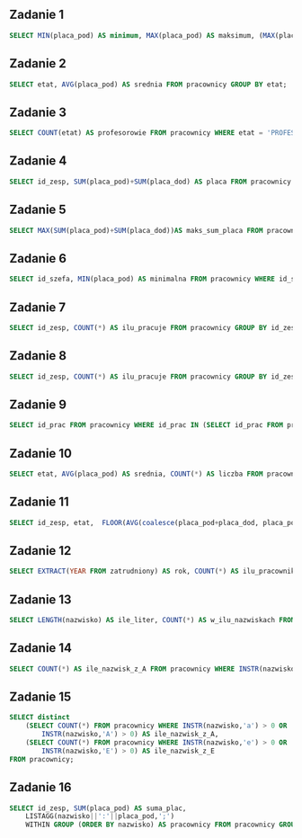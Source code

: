 ## Zadanie 1
```sql
SELECT MIN(placa_pod) AS minimum, MAX(placa_pod) AS maksimum, (MAX(placa_pod)- MIN(placa_pod)) AS roznica FROM pracownicy;
```

## Zadanie 2
```sql
SELECT etat, AVG(placa_pod) AS srednia FROM pracownicy GROUP BY etat;
```

## Zadanie 3
```sql
SELECT COUNT(etat) AS profesorowie FROM pracownicy WHERE etat = 'PROFESOR';
```

## Zadanie 4
```sql
SELECT id_zesp, SUM(placa_pod)+SUM(placa_dod) AS placa FROM pracownicy GROUP BY id_zesp ORDER BY id_zesp;
```

## Zadanie 5
```sql
SELECT MAX(SUM(placa_pod)+SUM(placa_dod))AS maks_sum_placa FROM pracownicy GROUP BY id_zesp;
```

## Zadanie 6
```sql
SELECT id_szefa, MIN(placa_pod) AS minimalna FROM pracownicy WHERE id_szefa IS NOT NULL GROUP BY id_szefa ORDER BY minimalna DESC;
```

## Zadanie 7
```sql
SELECT id_zesp, COUNT(*) AS ilu_pracuje FROM pracownicy GROUP BY id_zesp ORDER BY ilu_pracuje DESC;
```

## Zadanie 8
```sql
SELECT id_zesp, COUNT(*) AS ilu_pracuje FROM pracownicy GROUP BY id_zesp HAVING COUNT(*) > 3 ORDER BY ilu_pracuje DESC;
```

## Zadanie 9
```sql
SELECT id_prac FROM pracownicy WHERE id_prac IN (SELECT id_prac FROM pracownicy GROUP BY id_prac HAVING COUNT(*) > 1);
```

## Zadanie 10
```sql
SELECT etat, AVG(placa_pod) AS srednia, COUNT(*) AS liczba FROM pracownicy WHERE zatrudniony < DATE '1990-01-01' GROUP BY etat ORDER BY etat;
```

## Zadanie 11
```sql
SELECT id_zesp, etat,  FLOOR(AVG(coalesce(placa_pod+placa_dod, placa_pod, placa_dod, 0)))AS srednia, FLOOR(MAX(coalesce(placa_pod+placa_dod, placa_pod, placa_dod, 0)))AS maksymalna FROM pracownicy WHERE etat = 'PROFESOR' OR etat = 'ASYSTENT' GROUP BY id_zesp, etat ORDER BY id_zesp, etat;
```

## Zadanie 12
```sql
SELECT EXTRACT(YEAR FROM zatrudniony) AS rok, COUNT(*) AS ilu_pracownikow FROM pracownicy GROUP BY EXTRACT(YEAR FROM zatrudniony) HAVING COUNT(*) > 0 ORDER BY rok;
```

## Zadanie 13
```sql
SELECT LENGTH(nazwisko) AS ile_liter, COUNT(*) AS w_ilu_nazwiskach FROM pracownicy GROUP BY LENGTH(nazwisko) HAVING COUNT(*) > 0 ORDER BY ile_liter;
```

## Zadanie 14
```sql
SELECT COUNT(*) AS ile_nazwisk_z_A FROM pracownicy WHERE INSTR(nazwisko,'a') > 0 OR INSTR(nazwisko,'A') > 0;
```

## Zadanie 15
```sql
SELECT distinct
	(SELECT COUNT(*) FROM pracownicy WHERE INSTR(nazwisko,'a') > 0 OR 
		INSTR(nazwisko,'A') > 0) AS ile_nazwisk_z_A,
	(SELECT COUNT(*) FROM pracownicy WHERE INSTR(nazwisko,'e') > 0 OR 
		INSTR(nazwisko,'E') > 0) AS ile_nazwisk_z_E
FROM pracownicy;
```

## Zadanie 16
```sql
SELECT id_zesp, SUM(placa_pod) AS suma_plac,
	LISTAGG(nazwisko||':'||placa_pod,';')
	WITHIN GROUP (ORDER BY nazwisko) AS pracownicy FROM pracownicy GROUP BY id_zesp ORDER BY id_zesp;
```